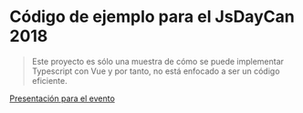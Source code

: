 # Código de ejemplo para el JsDayCan 2018

> Este proyecto es sólo una muestra de cómo se puede implementar Typescript con Vue y por tanto, no está enfocado a ser un código eficiente.

[Presentación para el evento](VueTypescript-jsday2018.ppsx)
